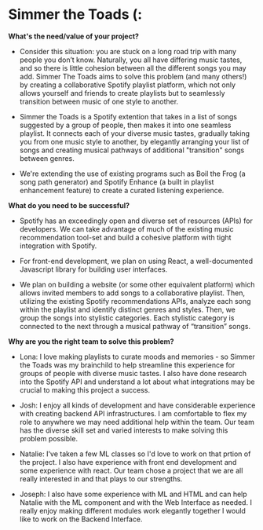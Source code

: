 # Simmer the Toads (:

**What's the need/value of your project?**

- Consider this situation: you are stuck on a long road trip with many people
    you don’t know. Naturally, you all have differing music tastes, and so there
    is little cohesion between all the different songs you may add. Simmer The
    Toads aims to solve this problem (and many others!) by creating a
    collaborative Spotify playlist platform, which not only allows yourself and
    friends to create playlists but to seamlessly transition between music of
    one style to another.

- Simmer the Toads is a Spotify extention that takes in a list of songs
    suggested by a group of people, then makes it into one seamless playlist. It
    connects each of your diverse music tastes, gradually taking you from one
    music style to another, by elegantly arranging your list of songs and
    creating musical pathways of additional "transition" songs between genres.

- We're extending the use of existing programs such as Boil the Frog (a song
    path generator) and Spotify Enhance (a built in playlist enhancement
    feature) to create a curated listening experience.

**What do you need to be successful?**
- Spotify has an exceedingly open and diverse set of resources (APIs) for
    developers. We can take advantage of much of the existing music
    recommendation tool-set and build a cohesive platform with tight integration
    with Spotify.

- For front-end development, we plan on using React, a well-documented
    Javascript library for building user interfaces.

- We plan on building a website (or some other equivalent platform) which allows
    invited members to add songs to a collaborative playlist. Then, utilizing
    the existing Spotify recommendations APIs, analyze each song within the
    playlist and identify distinct genres and styles. Then, we group the songs
    into stylistic categories. Each stylistic category is connected to the next
    through a musical pathway of “transition” songs.

**Why are you the right team to solve this problem?**

- Lona: I love making playlists to curate moods and memories - so Simmer the
    Toads was my brainchild to help streamline this experience for groups of
    people with diverse music tastes. I also have done research into the Spotify
    API and understand a lot about what integrations may be crucial to making
    this project a success.

- Josh: I enjoy all kinds of development and have considerable experience with
    creating backend API infrastructures. I am comfortable to flex my role to
    anywhere we may need additional help within the team. Our team has the
    diverse skill set and varied interests to make solving this problem
    possible.
    
- Natalie: I've taken a few ML classes so I'd love to work on that prtion of 
    the project. I also have experience with front end development and some 
    experience with react. Our team chose a project that we are all really 
    interested in and that plays to our strengths.

- Joseph: I also have some experience with ML and HTML and can help Natalie with the ML component and with the Web Interface as needed. I really enjoy making different modules work elegantly together I would like to work on the Backend Interface.
